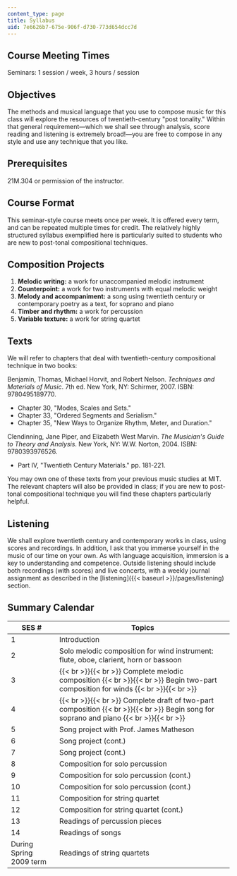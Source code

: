 ```yaml
---
content_type: page
title: Syllabus
uid: 7e6626b7-675e-906f-d730-773d654dcc7d
---
```


Course Meeting Times
--------------------

Seminars: 1 session / week, 3 hours / session

Objectives
----------

The methods and musical language that you use to compose music for this class will explore the resources of twentieth-century "post tonality." Within that general requirement—which we shall see through analysis, score reading and listening is extremely broad!—you are free to compose in any style and use any technique that you like.

Prerequisites
-------------

21M.304 or permission of the instructor.

Course Format
-------------

This seminar-style course meets once per week. It is offered every term, and can be repeated multiple times for credit. The relatively highly structured syllabus exemplified here is particularly suited to students who are new to post-tonal compositional techniques.

Composition Projects
--------------------

1.  **Melodic writing:** a work for unaccompanied melodic instrument
2.  **Counterpoint:** a work for two instruments with equal melodic weight
3.  **Melody and accompaniment:** a song using twentieth century or contemporary poetry as a text, for soprano and piano
4.  **Timber and rhythm:** a work for percussion
5.  **Variable texture:** a work for string quartet

Texts
-----

We will refer to chapters that deal with twentieth-century compositional technique in two books:

Benjamin, Thomas, Michael Horvit, and Robert Nelson. _Techniques and Materials of Music_. 7th ed. New York, NY: Schirmer, 2007. ISBN: 9780495189770.

*   Chapter 30, "Modes, Scales and Sets."
*   Chapter 33, "Ordered Segments and Serialism."
*   Chapter 35, "New Ways to Organize Rhythm, Meter, and Duration."

Clendinning, Jane Piper, and Elizabeth West Marvin. _The Musician's Guide to Theory and Analysis_. New York, NY: W.W. Norton, 2004. ISBN: 9780393976526.

*   Part IV, "Twentieth Century Materials." pp. 181-221.

You may own one of these texts from your previous music studies at MIT. The relevant chapters will also be provided in class; if you are new to post-tonal compositional technique you will find these chapters particularly helpful.

Listening
---------

We shall explore twentieth century and contemporary works in class, using scores and recordings. In addition, I ask that you immerse yourself in the music of our time on your own. As with language acquisition, immersion is a key to understanding and competence. Outside listening should include both recordings (with scores) and live concerts, with a weekly journal assignment as described in the [listening]({{< baseurl >}}/pages/listening) section.

Summary Calendar
----------------

| SES # | Topics |
| --- | --- |
| 1 | Introduction |
| 2 | Solo melodic composition for wind instrument: flute, oboe, clarient, horn or bassoon |
| 3 |  {{< br >}}{{< br >}} Complete melodic composition {{< br >}}{{< br >}} Begin two-part composition for winds {{< br >}}{{< br >}}  |
| 4 |  {{< br >}}{{< br >}} Complete draft of two-part composition {{< br >}}{{< br >}} Begin song for soprano and piano {{< br >}}{{< br >}}  |
| 5 | Song project with Prof. James Matheson |
| 6 | Song project (cont.) |
| 7 | Song project (cont.) |
| 8 | Composition for solo percussion |
| 9 | Composition for solo percussion (cont.) |
| 10 | Composition for solo percussion (cont.) |
| 11 | Composition for string quartet |
| 12 | Composition for string quartet (cont.) |
| 13 | Readings of percussion pieces |
| 14 | Readings of songs |
| During Spring 2009 term | Readings of string quartets